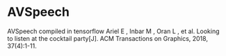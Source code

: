 # AVSpeech
AVSpeech compiled in tensorflow
Ariel E , Inbar M , Oran L , et al. Looking to listen at the cocktail party[J]. ACM Transactions on Graphics, 2018, 37(4):1-11.
